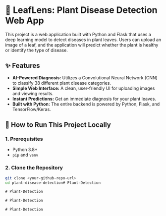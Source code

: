 # 🌱 LeafLens: Plant Disease Detection Web App

This project is a web application built with Python and Flask that uses a deep learning model to detect diseases in plant leaves. Users can upload an image of a leaf, and the application will predict whether the plant is healthy or identify the type of disease.

## ✨ Features

- **AI-Powered Diagnosis:** Utilizes a Convolutional Neural Network (CNN) to classify 38 different plant disease categories.
- **Simple Web Interface:** A clean, user-friendly UI for uploading images and viewing results.
- **Instant Predictions:** Get an immediate diagnosis for your plant leaves.
- **Built with Python:** The entire backend is powered by Python, Flask, and TensorFlow/Keras.

## 🚀 How to Run This Project Locally

### 1. Prerequisites
- Python 3.8+
- `pip` and `venv`

### 2. Clone the Repository
```bash
git clone <your-github-repo-url>
cd plant-disease-detection#   P l a n t - D e t e c t i o n  
 #   P l a n t - D e t e c t i o n  
 #   P l a n t - D e t e c t i o n  
 #   P l a n t - D e t e c t i o n  
 